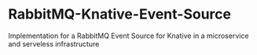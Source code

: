 # RabbitMQ-Knative-Event-Source
Implementation for a RabbitMQ Event Source for Knative in a microservice and serveless infrastructure
